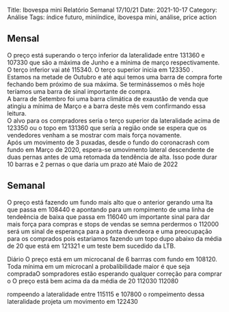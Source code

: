 Title: Ibovespa mini Relatório Semanal 17/10/21
Date: 2021-10-17
Category: Análise
Tags: índice futuro, miniíndice, ibovespa mini, análise, price action


## Mensal 

O preço está superando o terço inferior da lateralidade entre 131360 e 107330 que são a máxima de Junho e a mínima de março respectivamente. O terço inferior vai até 115340. O terço superior inicia em 123350 .  
Estamos na metade de Outubro e até aqui  temos uma barra de compra forte fechando bem próximo de sua máxima. Se terminássemos o mês hoje teríamos uma barra de sinal importante de compra.  
A barra de Setembro foi uma barra climática de exaustão de venda que atingiu a mínima de Março e a barra deste mês vem confirmando essa leitura.  
O alvo para os compradores seria o terço superior da lateralidade acima de 123350 ou o topo  em 131360 que sería a região onde se espera que os vendedores venham a se mostrar com mais força novamente.  
Após um movimento de 3 puxadas, desde o fundo do coronacrash com fundo em Março de 2020, espera-se umovimento lateral descendente de duas pernas antes de uma retomada da tendência de alta. Isso pode durar 10 barras e 2 pernas o que daria um prazo até Maio de 2022
  
  ## Semanal
O preço está fazendo um fundo mais alto que o anterior gerando uma lta que passa em 108440
e apontando para um rompimento de uma  linha de tendeência de baixa que passa em 116040 um importante sinal para dar mais força para compras e stops de vendas 
se semna perdermos o 112000 será um sinal de esperança para a ponta dvendeora e uma preocupação para os comprados pois estariamos fazendo um topo dupo abaixo da média de 20 que está em 121321 e um teste bem sucedido da LTB.


Diário
O preço está em um microcanal de 6 barrras com fundo em 108120. Toda mínima em um microcanl a probalibilidade maior é que seja compradaO sompradores estão esperando qualquer correção para comprar o O preço está bem acima da da média de 20 112030 112080

rompeendo a lateralidade entre 115115 e 107800 o rompeimento dessa lateralidade projeta um movimento em 122430

